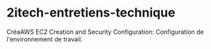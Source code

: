 # 2itech-entretiens-technique
CréaAWS EC2 Creation and Security Configuration: Configuration de l'environnement de travail.
